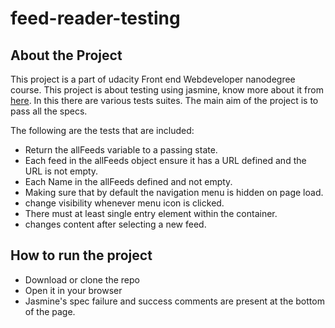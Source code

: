 # feed-reader-testing
## About the Project 

This project is a part of udacity Front end Webdeveloper nanodegree course. This project is about testing using jasmine, know more about it from [here](https://jasmine.github.io/). In this there are various tests suites. The main aim of the project is to pass all the specs. 

The following are the tests that are included:

* Return the allFeeds variable to a passing state.
* Each feed in the allFeeds object ensure it has a URL defined and the URL is not empty.
* Each Name in the allFeeds defined and not empty.
* Making sure that by default the navigation menu is hidden on page load.
* change visibility whenever menu icon is clicked.
* There must at least single entry element within the container.
* changes content after selecting a new feed.

## How to run the project

* Download or clone the repo
* Open it in your browser
* Jasmine's spec failure and success comments are present at the bottom of the page.
